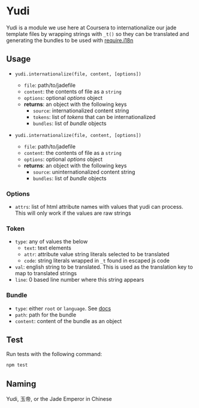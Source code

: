 # Yudi

Yudi is a module we use here at Coursera to internationalize our jade template files by wrapping strings with `_t()` so they can be translated and generating the bundles to be used with [require.i18n](https://github.com/requirejs/i18n)

## Usage
* `yudi.internationalize(file, content, [options])`
    - `file`: path/to/jadefile
    - `content`: the contents of file as a `string`
    - `options`: optional *options* object
    - **returns**: an object with the following keys
        + `source`: internationalized content string
        + `tokens`: list of *tokens* that can be internationalized
        + `bundles`: list of *bundle* objects

* `yudi.internationalize(file, content, [options])`
    - `file`: path/to/jadefile
    - `content`: the contents of file as a `string`
    - `options`: optional *options* object
    - **returns**: an object with the following keys
        + `source`: uninternationalized content string
        + `bundles`: list of *bundle* objects

### Options
* `attrs`: list of html attribute names with values that yudi can process. This will only work if the values are raw strings

### Token
* `type`: any of values the below
    - `text`: text elements
    - `attr`: attribute value string literals selected to be translated
    - `code`: string literals wrapped in `_t` found in escaped js code
* `val`: english string to be translated. This is used as the translation key to map to translated strings
* `line`: 0 based line number where this string appears

### Bundle
* `type`: either `root` or `language`. See [docs](http://requirejs.org/docs/api.html#i18n)
* `path`: path for the bundle
* `content`: content of the bundle as an object

## Test
Run tests with the following command:
```bash
npm test
```

## Naming
Yudi, 玉帝, or the Jade Emperor in Chinese
